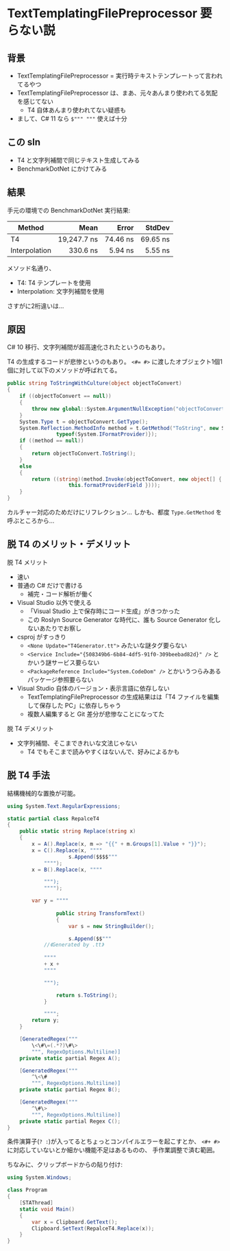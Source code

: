 # TextTemplatingFilePreprocessor 要らない説

## 背景

* TextTemplatingFilePreprocessor = 実行時テキストテンプレートって言われてるやつ
* TextTemplatingFilePreprocessor は、まあ、元々あんまり使われてる気配を感じてない
  * T4 自体あんまり使われてない疑惑も
* まして、C# 11 なら `$""" """` 使えば十分

## この sln

* T4 と文字列補間で同じテキスト生成してみる
* BenchmarkDotNet にかけてみる

## 結果

手元の環境での BenchmarkDotNet 実行結果:

|        Method |        Mean |    Error |   StdDev |
|-------------- |------------:|---------:|---------:|
|            T4 | 19,247.7 ns | 74.46 ns | 69.65 ns |
| Interpolation |    330.6 ns |  5.94 ns |  5.55 ns |

メソッド名通り、

* T4: T4 テンプレートを使用
* Interpolation: 文字列補間を使用

さすがに2桁違いは…

## 原因

C# 10 移行、文字列補間が超高速化されたというのもあり。

T4 の生成するコードが悲惨というのもあり。
`<#= #>` に渡したオブジェクト1個1個に対して以下のメソッドが呼ばれてる。

```cs
public string ToStringWithCulture(object objectToConvert)
{
    if ((objectToConvert == null))
    {
        throw new global::System.ArgumentNullException("objectToConvert");
    }
    System.Type t = objectToConvert.GetType();
    System.Reflection.MethodInfo method = t.GetMethod("ToString", new System.Type[] {
                typeof(System.IFormatProvider)});
    if ((method == null))
    {
        return objectToConvert.ToString();
    }
    else
    {
        return ((string)(method.Invoke(objectToConvert, new object[] {
                    this.formatProviderField })));
    }
}
```

カルチャー対応のためだけにリフレクション…
しかも、都度 `Type.GetMethod` を呼ぶところから…

## 脱 T4 のメリット・デメリット

脱 T4 メリット

* 速い
* 普通の C# だけで書ける
  * 補完・コード解析が働く
* Visual Studio 以外で使える
  * 「Visual Studio 上で保存時にコード生成」がきつかった
  * この Roslyn Source Generator な時代に、誰も Source Generator 化しないあたりでお察し
* csproj がすっきり
  * `<None Update="T4Generator.tt">` みたいな謎タグ要らない
  * `<Service Include="{508349b6-6b84-4df5-91f0-309beebad82d}" />` とかいう謎サービス要らない
  * `<PackageReference Include="System.CodeDom" />` とかいうつらみあるパッケージ参照要らない
* Visual Studio 自体のバージョン・表示言語に依存しない
  * TextTemplatingFilePreprocessor の生成結果はは「T4 ファイルを編集して保存した PC」に依存しちゃう
  * 複数人編集すると Git 差分が悲惨なことになってた

脱 T4 デメリット

* 文字列補間、そこまできれいな文法じゃない
  * T4 でもそこまで読みやすくはないんで、好みによるかも

## 脱 T4 手法

結構機械的な置換が可能。

```cs
using System.Text.RegularExpressions;

static partial class RepalceT4
{
    public static string Replace(string x)
    {
        x = A().Replace(x, m => "{{" + m.Groups[1].Value + "}}");
        x = C().Replace(x, """"
                    s.Append($$$$"""
            """");
        x = B().Replace(x, """"

            """);
            """");

        var y = """"
                        
                public string TransformText()
                {
                    var s = new StringBuilder();

                    s.Append($$"""
            //《Generated by .tt》
            
            """"
            + x +
            """"

            """);

                return s.ToString();
            }

            """";
        return y;
    }

    [GeneratedRegex("""
        \<\#\=(.*?)\#\>
        """, RegexOptions.Multiline)]
    private static partial Regex A();

    [GeneratedRegex("""
        ^\<\#
        """, RegexOptions.Multiline)]
    private static partial Regex B();

    [GeneratedRegex("""
        ^\#\>
        """, RegexOptions.Multiline)]
    private static partial Regex C();
}
```

条件演算子(` ? : `)が入ってるとちょっとコンパイルエラーを起こすとか、
`<#+ #>` に対応していないとか細かい機能不足はあるものの、
手作業調整で済む範囲。

ちなみに、クリップボードからの貼り付け:

```cs
using System.Windows;

class Program
{
    [STAThread]
    static void Main()
    {
        var x = Clipboard.GetText();
        Clipboard.SetText(RepalceT4.Replace(x));
    }
}
```
